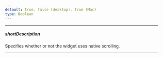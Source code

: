```yaml
---
default: true, false (desktop), true (Mac)
type: Boolean
---
```

---
##### shortDescription
Specifies whether or not the widget uses native scrolling.

---
